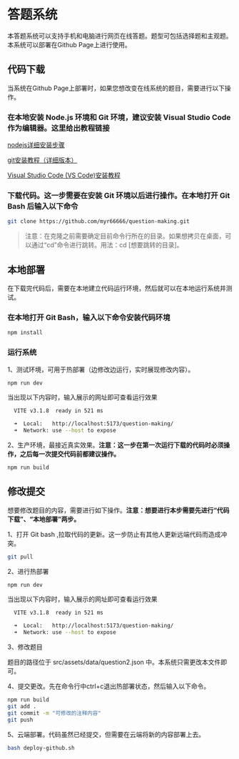 # 答题系统

本答题系统可以支持手机和电脑进行网页在线答题。题型可包括选择题和主观题。本系统可以部署在Github Page上进行使用。

## 代码下载

当系统在Github Page上部署时，如果您想改变在线系统的题目，需要进行以下操作。

### 在本地安装 Node.js 环境和 Git 环境，建议安装 Visual Studio Code 作为编辑器。这里给出教程链接

[nodejs详细安装步骤](https://blog.csdn.net/muzidigbig/article/details/80493880)

[git安装教程（详细版本）](https://blog.csdn.net/weixin_61485030/article/details/131114418)

[Visual Studio Code (VS Code)安装教程](https://blog.csdn.net/Javachichi/article/details/131438751)

### 下载代码。这一步需要在安装 Git 环境以后进行操作。在本地打开 Git Bash 后输入以下命令

```sh
git clone https://github.com/myr66666/question-making.git
```

> 注意：在克隆之前需要确定目前命令行所在的目录。如果想拷贝在桌面，可以通过“cd”命令进行跳转。用法：cd [想要跳转的目录]。

## 本地部署

在下载完代码后，需要在本地建立代码运行环境，然后就可以在本地运行系统并测试。

### 在本地打开 Git Bash，输入以下命令安装代码环境

```sh
npm install
```

### 运行系统

1、测试环境，可用于热部署（边修改边运行，实时展现修改内容）。

```sh
npm run dev
```

当出现以下内容时，输入展示的网址即可查看运行效果

```sh
  VITE v3.1.8  ready in 521 ms

  ➜  Local:   http://localhost:5173/question-making/
  ➜  Network: use --host to expose
```

2、生产环境，最接近真实效果。**注意：这一步在第一次运行下载的代码时必须操作，之后每一次提交代码前都建议操作。**

```sh
npm run build
```

## 修改提交

想要修改题目的内容，需要进行如下操作。**注意：想要进行本步需要先进行“代码下载”、“本地部署”两步。**

1、打开 Git bash ,拉取代码的更新。这一步防止有其他人更新远端代码而造成冲突。

```sh
git pull
```

2、进行热部署

```sh
npm run dev
```

当出现以下内容时，输入展示的网址即可查看运行效果

```sh
  VITE v3.1.8  ready in 521 ms

  ➜  Local:   http://localhost:5173/question-making/
  ➜  Network: use --host to expose
```

3、修改题目

题目的路径位于 src/assets/data/question2.json 中。本系统只需更改本文件即可。

4、提交更改。先在命令行中ctrl+c退出热部署状态，然后输入以下命令。

```sh
npm run build
git add .
git commit -m "可修改的注释内容"
git push
```

5、云端部署。代码虽然已经提交，但需要在云端将新的内容部署上去。

```sh
bash deploy-github.sh
```
